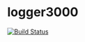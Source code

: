 # logger3000

[![Build Status](https://travis-ci.org/saggiyogesh/logger3000.svg?branch=master)](https://travis-ci.org/saggiyogesh/logger3000)
